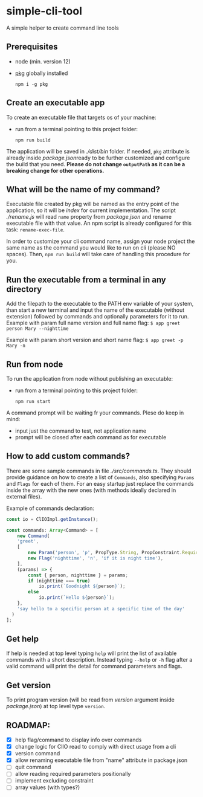 # simple-cli-tool
A simple helper to create command line tools

## Prerequisites
- node (min. version 12)
- [pkg](https://www.npmjs.com/package/pkg) globally installed

  `npm i -g pkg`

## Create an executable app
To create an executable file that targets os of your machine:
- run from a terminal pointing to this project folder:

  `npm run build`

The application will be saved in *./dist/bin* folder. If needed, `pkg` attribute is already inside *package.json*ready to be further customized and configure the build that you need.
**Please do not change `outputPath` as it can be a breaking change for other operations.**

## What will be the name of my command?
Executable file created by pkg will be named as the entry point of the application, so it will be *index* for current implementation.
The script *./rename.js* will read `name` property from *package.json* and rename executable file with that value. An npm script is already configured for this task: `rename-exec-file`.

In order to customize your cli command name, assign your node project the same name as the command you would like to run on cli (please NO spaces). Then, `npm run build` will take care of handling this procedure for you.

## Run the executable from a terminal in any directory
Add the filepath to the executable to the PATH env variable of your system, than start a new terminal and input the name of the executable (without extension) followed by commands and optionally parameters for it to run.
 Example with param full name version and full name flag:
 `$ app greet person Mary --nighttime`

 Example with param short version and short name flag:
 `$ app greet -p Mary -n`


## Run from node
To run the application from node without publishing an executable:
- run from a terminal pointing to this project folder:

  `npm run start`

A command prompt will be waiting fr your commands. Plese do keep in mind:
- input just the command to test, not application name
- prompt will be closed after each command as for executable

## How to add custom commands?
There are some sample commands in file *./src/commands.ts*. They should provide guidance on how to create a list of `Commands`, also specifying `Params` and `Flags` for each of them. 
For an easy startup just replace the commands inside the array with the new ones (with methods ideally declared in external files).

Example of commands declaration:
```typescript
const io = ClIOImpl.getInstance();

const commands: Array<Command> = [
    new Command(
    'greet',
    [
        new Param('person', 'p', PropType.String, PropConstraint.Required, 'person to be greeted'),
        new Flag('nighttime', 'n', 'if it is night time'),
    ],
    (params) => {
        const { person, nighttime } = params;
        if (nighttime === true)
            io.print(`Goodnight ${person}`);
        else
            io.print(`Hello ${person}`);
    },
    'say hello to a specific person at a specific time of the day'
  )
];
```

 ## Get help
 If help is needed at top level typing `help` will print the list of available commands with a short description.
 Instead typing `--help` or `-h` flag after a valid command will print the detail for command parameters and flags.

 ## Get version
To print program version (will be read from *version* argument inside *package.json*) at top level type `version`.

## ROADMAP:
- [x] help flag/command to display info over commands
- [x] change logic for ClIO read to comply with direct usage from a cli
- [x] version command
- [x] allow renaming executable file from "name" attribute in package.json
- [ ] quit command
- [ ] allow reading required parameters positionally
- [ ] implement excluding constraint
- [ ] array values (with types?)
